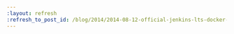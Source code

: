 ```yaml
---
:layout: refresh
:refresh_to_post_id: /blog/2014/2014-08-12-official-jenkins-lts-docker-image
---
```

